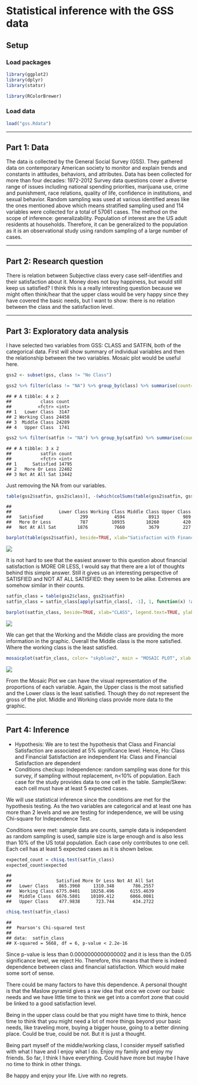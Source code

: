 # Statistical inference with the GSS data

## Setup

### Load packages


```r
library(ggplot2)
library(dplyr)
library(statsr)

library(RColorBrewer)
```

### Load data




```r
load("gss.Rdata")
```



* * *

## Part 1: Data
The data is collected by the General Social Survey (GSS). They gathered data on contemporary American society to monitor and explain trends and constants in attitudes, behaviors, and attributes. Data has been collected for more than four decades: 1972-2012
Survey data questions cover a diverse range of issues including national spending priorities, marijuana use, crime and punishment, race relations, quality of life, confidence in institutions, and sexual behavior. 
Random sampling was used at various identified areas like the ones mentioned above which means stratified sampling used and 114 variables were collected for a total of 57061 cases. 
The method on the scope of inference: generalizability. Population of interest are the US adult residents at households. Therefore, it can be generalized to the population as it is an observational study using random sampling of a large number of cases.  


* * *

## Part 2: Research question
There is relation between Subjective class every case self-identifies and their satisfaction about it. Money does not buy happiness, but would still keep us satisfied?
I think this is a really interesting question because we might often think/hear that the upper class would be very happy since they have covered the basic needs, but I want to show: there is no relation between the class and the satisfaction level.


* * *

## Part 3: Exploratory data analysis

I have selected two variables from GSS: CLASS and SATFIN, both of the categorical data. 
First will show summary of individual variables and then the relationship between the two variables. Mosaic plot would be useful here. 


```r
gss2 <- subset(gss, class != "No Class")

gss2 %>% filter(class != "NA") %>% group_by(class) %>% summarise(count=n()) 
```

```
## # A tibble: 4 x 2
##           class count
##          <fctr> <int>
## 1   Lower Class  3147
## 2 Working Class 24458
## 3  Middle Class 24289
## 4   Upper Class  1741
```

```r
gss2 %>% filter(satfin != "NA") %>% group_by(satfin) %>% summarise(count=n()) 
```

```
## # A tibble: 3 x 2
##           satfin count
##           <fctr> <int>
## 1      Satisfied 14795
## 2   More Or Less 22402
## 3 Not At All Sat 13442
```

Just removing the NA from our variables. 


```r
table(gss2$satfin, gss2$class)[, -(which(colSums(table(gss2$satfin, gss2$class)) == 0))]
```

```
##                 
##                  Lower Class Working Class Middle Class Upper Class
##   Satisfied              299          4594         8913         989
##   More Or Less           787         10935        10260         420
##   Not At All Sat        1876          7660         3679         227
```



```r
barplot(table(gss2$satfin), beside=TRUE, xlab="Satisfaction with Financial Situation", ylab="", main="BAR PLOT OF COUNTS IN SATFIN VARIABLE", col=brewer.pal(nrow(table(gss2$satfin)), "Greens"))
```

![](2_stat_inf_project_files/figure-html/unnamed-chunk-3-1.png)<!-- -->

It is not hard to see that the easiest answer to this question about financial satisfaction is MORE OR LESS, I would say that there are a lot of thoughts behind this simple answer. Still it gives us an interesting perspective of SATISFIED and NOT AT ALL SATISFIED: they seem to be alike. Extremes are somehow similar in their counts. 



```r
satfin_class = table(gss2$class, gss2$satfin)
satfin_class = satfin_class[apply(satfin_class[, -1], 1, function(x) !all(x==0)), ]

barplot(satfin_class, beside=TRUE, xlab="CLASS", legend.text=TRUE, ylab="FINANCIAL SATISFACTION", main="BAR PLOT OF COUNTS IN SATFIN VARIABLE",args.legend=list(x = "right", bty = "n", inset=c(-.1, 0)), col=brewer.pal(nrow(satfin_class), "Set1"))
```

![](2_stat_inf_project_files/figure-html/unnamed-chunk-4-1.png)<!-- -->

We can get that the Working and the Middle class are providing the more information in the graphic. Overall the Middle class is the more satisfied. Where the working class is the least satisfied. 


```r
mosaicplot(satfin_class, color= "skyblue2", main = "MOSAIC PLOT", xlab = "CLASS", ylab = "FINANTIAL SATISFACTION", off = 10, las = 1)
```

![](2_stat_inf_project_files/figure-html/unnamed-chunk-5-1.png)<!-- -->

From the Mosaic Plot we can have the visual representation of the proportions of each variable. Again, the Upper class is the most satisfied and the Lower class is the least satisfied. Though they do not represent the gross of the plot. Middle and Working class provide more data to the graphic. 


* * *

## Part 4: Inference

- Hypothesis: We are to test the hypothesis that Class and Financial Satisfaction are associated at 5% significance level. Hence, 
Ho: Class and Financial Satisfaction are independent
Ha: Class and Financial Satisfaction are dependent
- Conditions checkup: 
Independence: random sampling was done for this survey, if sampling without replacement, n<10% of population. Each case for the study provides data to one cell in the table. 
Sample/Skew: each cell must have at least 5 expected cases. 

We will use statistical inference since the conditions are met for the hypothesis testing. 
As the two variables are categorical and at least one has more than 2 levels and we are testing for independence, we will be using Chi-square for Independence Test. 

Conditions were met: sample data are counts, sample data is independent as random sampling is used, sample size is large enough and is also less than 10% of the US total population. Each case only contributes to one cell. Each cell has at least 5 expected cases as it is shown below.


```r
expected_count = chisq.test(satfin_class)
expected_count$expected
```

```
##                
##                 Satisfied More Or Less Not At All Sat
##   Lower Class    865.3960     1310.348       786.2557
##   Working Class 6775.0401    10258.496      6155.4639
##   Middle Class  6676.5801    10109.412      6066.0081
##   Upper Class    477.9838      723.744       434.2722
```

```r
chisq.test(satfin_class)
```

```
## 
## 	Pearson's Chi-squared test
## 
## data:  satfin_class
## X-squared = 5668, df = 6, p-value < 2.2e-16
```

Since p-value is less than 0.0000000000000002 and it is less than the 0.05 significance level, we reject Ho.
Therefore, this means that there is indeed dependence between class and financial satisfaction. Which would make some sort of sense. 

There could be many factors to have this dependence. A personal thought is that the Maslow pyramid gives a raw idea that once we cover our basic needs and we have little time to think we get into a comfort zone that could be linked to a good satisfaction level. 

Being in the upper class could be that you might have time to think, hence time to think that you might need a lot of more things beyond your basic needs, like traveling more, buying a bigger house, going to a better dinning place. Could be true, could be not. But it is just a thought.

Being part myself of the middle/working class, I consider myself satisfied with what I have and I enjoy what I do. Enjoy my family and enjoy my friends. So far, I think I have everything. Could have more but maybe I have no time to think in other things. 

Be happy and enjoy your life. Live with no regrets. 
